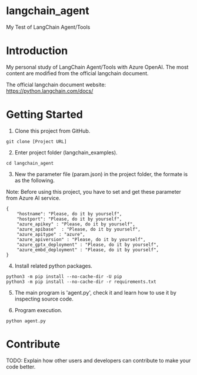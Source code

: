 # langchain_agent
My Test of LangChain Agent/Tools

# Introduction 
My personal study of LangChain Agent/Tools with Azure OpenAI. The most content are modified from the official langchain document.

The official langchain document website: https://python.langchain.com/docs/

# Getting Started
1. Clone this project from GitHub.
```text=
git clone [Project URL]
```

2. Enter project folder (langchain_examples).
```text=
cd langchain_agent
```

3. New the parameter file (param.json) in the project folder, the formate is as the following.

Note: Before using this project, you have to set and get these parameter from Azure AI service.
```text=
{
    "hostname": "Please, do it by yourself",
    "hostport": "Please, do it by yourself",
    "azure_apikey" : "Please, do it by yourself", 
    "azure_apibase"  : "Please, do it by yourself",
    "azure_apitype" : "azure",
    "azure_apiversion" : "Please, do it by yourself",
    "azure_gptx_deployment" : "Please, do it by yourself",
    "azure_embd_deployment" : "Please, do it by yourself",
}
```

4. Install related python packages.
```text=
python3 -m pip install --no-cache-dir -U pip
python3 -m pip install --no-cache-dir -r requirements.txt
```

5. The main program is 'agent.py', check it and learn how to use it by inspecting source code.

6. Program execution.
```text=
python agent.py
```

# Contribute
TODO: Explain how other users and developers can contribute to make your code better. 
